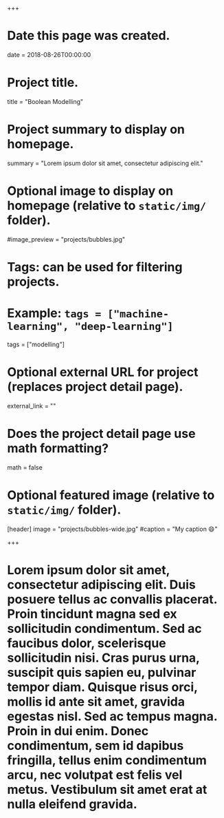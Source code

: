 +++
# Date this page was created.
date = 2018-08-26T00:00:00

# Project title.
title = "Boolean Modelling"

# Project summary to display on homepage.
summary = "Lorem ipsum dolor sit amet, consectetur adipiscing elit."

# Optional image to display on homepage (relative to `static/img/` folder).
#image_preview = "projects/bubbles.jpg"

# Tags: can be used for filtering projects.
# Example: `tags = ["machine-learning", "deep-learning"]`
tags = ["modelling"]

# Optional external URL for project (replaces project detail page).
external_link = ""

# Does the project detail page use math formatting?
math = false

# Optional featured image (relative to `static/img/` folder).
[header]
image = "projects/bubbles-wide.jpg"
#caption = "My caption :smile:"

+++

# Lorem ipsum dolor sit amet, consectetur adipiscing elit. Duis posuere tellus ac convallis placerat. Proin tincidunt magna sed ex sollicitudin condimentum. Sed ac faucibus dolor, scelerisque sollicitudin nisi. Cras purus urna, suscipit quis sapien eu, pulvinar tempor diam. Quisque risus orci, mollis id ante sit amet, gravida egestas nisl. Sed ac tempus magna. Proin in dui enim. Donec condimentum, sem id dapibus fringilla, tellus enim condimentum arcu, nec volutpat est felis vel metus. Vestibulum sit amet erat at nulla eleifend gravida.
